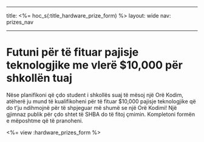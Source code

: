 * * *

title: <%= hoc_s(:title_hardware_prize_form) %> layout: wide nav: prizes_nav

* * *

# Futuni për të fituar pajisje teknologjike me vlerë $10,000 për shkollën tuaj

Nëse planifikoni që çdo student i shkollës suaj të mësoj një Orë Kodim, atëherë ju mund të kualifikoheni për të fituar $10,000 pajisje teknologjike që do t'ju ndihmojnë për të shpjeguar më shumë se një Orë Kodimi! Një gjimnaz publik për çdo shtet të SHBA do të fitoj çmimin. Kompletoni formën e mëposhtme që të pranoheni.

<%= view :hardware_prizes_form %>